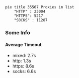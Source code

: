 
```mermaid
pie title 35567 Proxies in list
    "HTTP" : 23004
    "HTTPS": 5217
    "SOCKS" : 11287
```

### Some Info
#### Average Timeout

- mixed: 2.7s
- http: 1.3s
- https: 8.6s
- socks: 6.6s
